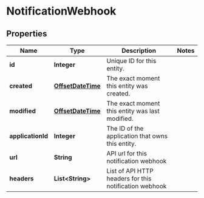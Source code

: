 

# NotificationWebhook


## Properties

Name | Type | Description | Notes
------------ | ------------- | ------------- | -------------
**id** | **Integer** | Unique ID for this entity. | 
**created** | [**OffsetDateTime**](OffsetDateTime.md) | The exact moment this entity was created. | 
**modified** | [**OffsetDateTime**](OffsetDateTime.md) | The exact moment this entity was last modified. | 
**applicationId** | **Integer** | The ID of the application that owns this entity. | 
**url** | **String** | API url for this notification webhook | 
**headers** | **List&lt;String&gt;** | List of API HTTP headers for this notification webhook | 



